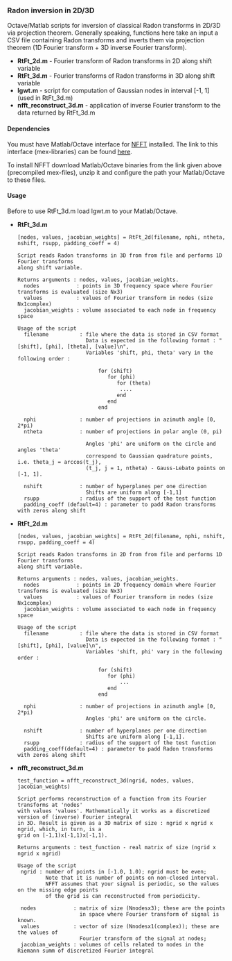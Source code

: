 ### Radon inversion in 2D/3D

Octave/Matlab scripts for inversion of classical Radon transforms in 2D/3D via projection theorem. 
Generally speaking, functions here take an input a CSV file containing Radon transforms and inverts them via 
projection theorem (1D Fourier transform + 3D inverse Fourier transform).

  * **RtFt_2d.m** - Fourier transform of Radon transforms in 2D along shift variable
  * **RtFt_3d.m** - Fourier transforms of Radon transforms in 3D along shift variable
  * **lgwt.m** - script for computation of Gaussian nodes in interval [-1, 1] (used in RtFt_3d.m)
  * **nfft_reconstruct_3d.m** - application of inverse Fourier transform to the data returned by RtFt_3d.m


#### Dependencies

   You must have Matlab/Octave interface for [NFFT](https://www-user.tu-chemnitz.de/~potts/nfft/) installed. 
   The link to this interface (mex-libraries) can be found [here](https://www-user.tu-chemnitz.de/~potts/nfft/download.php).

   To install NFFT download Matlab/Octave binaries from the link given above (precompiled mex-files), unzip it 
   and configure the path your Matlab/Octave to these files.

#### Usage

 Before to use RtFt_3d.m load lgwt.m to your Matlab/Octave.

 * **RtFt_3d.m**
 
       [nodes, values, jacobian_weights] = RtFt_2d(filename, nphi, ntheta, nshift, rsupp, padding_coeff = 4)
       
       Script reads Radon transforms in 3D from from file and performs 1D Fourier transforms 
       along shift variable. 
       
       Returns arguments : nodes, values, jacobian_weights.
         nodes            : points in 3D frequency space where Fourier transforms is evaluated (size Nx3)
         values           : values of Fourier transform in nodes (size Nx1complex)
         jacobian_weights : volume associated to each node in frequency space

       Usage of the script
         filename          : file where the data is stored in CSV format
                             Data is expected in the following format : "[shift], [phi], [theta], [value]\n",
                             Variables 'shift, phi, theta' vary in the following order : 
                 
                                 for (shift) 
                                    for (phi) 
                                       for (theta)
                                        ....
                                       end
                                    end
                                 end
                                      
         nphi              : number of projections in azimuth angle [0, 2*pi)
         ntheta            : number of projections in polar angle (0, pi)
        
                             Angles 'phi' are uniform on the circle and angles 'theta' 
                             correspond to Gaussian quadrature points, i.e. theta_j = arccos(t_j), 
                             (t_j, j = 1, ntheta) - Gauss-Lebato points on [-1, 1]. 

         nshift            : number of hyperplanes per one direction
                             Shifts are uniform along [-1,1]
         rsupp             : radius of the support of the test function
         padding_coeff (default=4) : parameter to padd Radon transforms with zeros along shift
 
 * **RtFt_2d.m**
 
       [nodes, values, jacobian_weights] = RtFt_2d(filename, nphi, nshift, rsupp, padding_coeff = 4)
       
       Script reads Radon transforms in 2D from from file and performs 1D Fourier transforms 
       along shift variable. 
       
       Returns arguments : nodes, values, jacobian_weights.
         nodes            : points in 2D frequency domain where Fourier transforms is evaluated (size Nx3)
         values           : values of Fourier transform in nodes (size Nx1complex)
         jacobian_weights : volume associated to each node in frequency space

       Usage of the script
         filename          : file where the data is stored in CSV format
                             Data is expected in the following format : "[shift], [phi], [value]\n",
                             Variables 'shift, phi' vary in the following order : 
                 
                                 for (shift) 
                                    for (phi) 
                                        ...
                                    end
                                 end
                                      
         nphi              : number of projections in azimuth angle [0, 2*pi)
                             Angles 'phi' are uniform on the circle.

         nshift            : number of hyperplanes per one direction
                             Shifts are uniform along [-1,1].
         rsupp             : radius of the support of the test function
         padding_coeff(default=4) : parameter to padd Radon transforms with zeros along shift
 
 * **nfft_reconstruct_3d.m**
 
       test_function = nfft_reconstruct_3d(ngrid, nodes, values, jacobian_weights)
       
       Script performs reconstruction of a function from its Fourier transforms at 'nodes' 
       with values 'values'. Mathematically it works as a discretized version of (inverse) Fourier integral 
       in 3D. Result is given as a 3D matrix of size : ngrid x ngrid x ngrid, which, in turn, is a 
       grid on [-1,1)x[-1,1)x[-1,1). 

       Returns arguments : test_function - real matrix of size (ngrid x ngrid x ngrid)

       Usage of the script
        ngrid : number of points in [-1.0, 1.0); ngrid must be even;
                Note that it is number of points on non-closed interval. 
                NFFT assumes that your signal is periodic, so the values on the missing edge points
                of the grid is can reconstructed from periodicity.  
        
        nodes            : matrix of size (Nnodesx3); these are the points 
                           in space where Fourier transform of signal is known. 
        values           : vector of size (Nnodesx1(complex)); these are the values of 
                           Fourier transform of the signal at nodes;
        jacobian_weights : volumes of cells related to nodes in the Riemann summ of discretized Fourier integral
